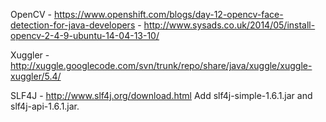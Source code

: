 OpenCV - https://www.openshift.com/blogs/day-12-opencv-face-detection-for-java-developers
       - http://www.sysads.co.uk/2014/05/install-opencv-2-4-9-ubuntu-14-04-13-10/

Xuggler - http://xuggle.googlecode.com/svn/trunk/repo/share/java/xuggle/xuggle-xuggler/5.4/

SLF4J - http://www.slf4j.org/download.html
Add slf4j-simple-1.6.1.jar and slf4j-api-1.6.1.jar.

 
